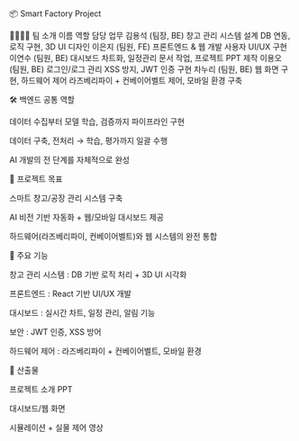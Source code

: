 📦 Smart Factory Project

👨‍👩‍👧‍👦 팀 소개
이름	역할	담당 업무
김용석 (팀장, BE)	창고 관리 시스템 설계	DB 연동, 로직 구현, 3D UI 디자인
이은지 (팀원, FE)	프론트엔드 & 웹 개발	사용자 UI/UX 구현
이연수 (팀원, BE)	대시보드 차트화, 일정관리	문서 작업, 프로젝트 PPT 제작
이용오 (팀원, BE)	로그인/로그 관리	XSS 방지, JWT 인증 구현
차누리 (팀원, BE)	웹 화면 구현, 하드웨어 제어	라즈베리파이 + 컨베이어벨트 제어, 모바일 환경 구축

🛠 백엔드 공통 역할

데이터 수집부터 모델 학습, 검증까지 파이프라인 구현

데이터 구축, 전처리 → 학습, 평가까지 일괄 수행

AI 개발의 전 단계를 자체적으로 완성

🚀 프로젝트 목표

스마트 창고/공장 관리 시스템 구축

AI 비전 기반 자동화 + 웹/모바일 대시보드 제공

하드웨어(라즈베리파이, 컨베이어벨트)와 웹 시스템의 완전 통합

📂 주요 기능

창고 관리 시스템 : DB 기반 로직 처리 + 3D UI 시각화

프론트엔드 : React 기반 UI/UX 개발

대시보드 : 실시간 차트, 일정 관리, 알림 기능

보안 : JWT 인증, XSS 방어

하드웨어 제어 : 라즈베리파이 + 컨베이어벨트, 모바일 환경

📑 산출물

프로젝트 소개 PPT

대시보드/웹 화면

시뮬레이션 + 실물 제어 영상
